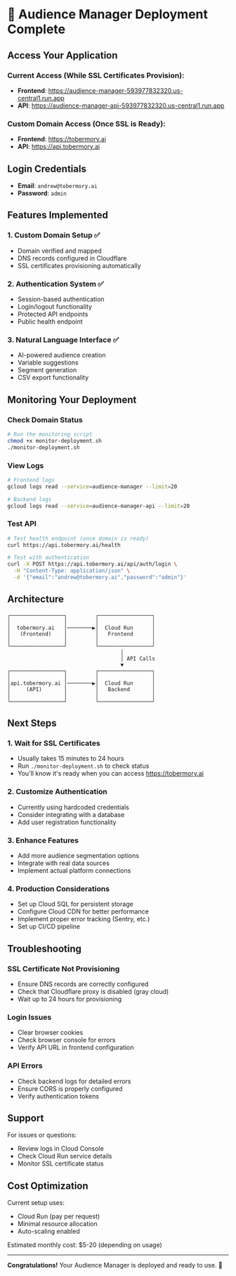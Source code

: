# 🎉 Audience Manager Deployment Complete

## Access Your Application

### Current Access (While SSL Certificates Provision):
- **Frontend**: https://audience-manager-593977832320.us-central1.run.app
- **API**: https://audience-manager-api-593977832320.us-central1.run.app

### Custom Domain Access (Once SSL is Ready):
- **Frontend**: https://tobermory.ai
- **API**: https://api.tobermory.ai

## Login Credentials
- **Email**: `andrew@tobermory.ai`
- **Password**: `admin`

## Features Implemented

### 1. Custom Domain Setup ✅
- Domain verified and mapped
- DNS records configured in Cloudflare
- SSL certificates provisioning automatically

### 2. Authentication System ✅
- Session-based authentication
- Login/logout functionality
- Protected API endpoints
- Public health endpoint

### 3. Natural Language Interface ✅
- AI-powered audience creation
- Variable suggestions
- Segment generation
- CSV export functionality

## Monitoring Your Deployment

### Check Domain Status
```bash
# Run the monitoring script
chmod +x monitor-deployment.sh
./monitor-deployment.sh
```

### View Logs
```bash
# Frontend logs
gcloud logs read --service=audience-manager --limit=20

# Backend logs
gcloud logs read --service=audience-manager-api --limit=20
```

### Test API
```bash
# Test health endpoint (once domain is ready)
curl https://api.tobermory.ai/health

# Test with authentication
curl -X POST https://api.tobermory.ai/api/auth/login \
  -H "Content-Type: application/json" \
  -d '{"email":"andrew@tobermory.ai","password":"admin"}'
```

## Architecture

```
┌─────────────────┐         ┌─────────────────┐
│                 │         │                 │
│  tobermory.ai   │────────▶│  Cloud Run      │
│   (Frontend)    │         │   Frontend      │
│                 │         │                 │
└─────────────────┘         └─────────────────┘
                                    │
                                    │ API Calls
                                    ▼
┌─────────────────┐         ┌─────────────────┐
│                 │         │                 │
│api.tobermory.ai │────────▶│  Cloud Run      │
│     (API)       │         │   Backend       │
│                 │         │                 │
└─────────────────┘         └─────────────────┘
```

## Next Steps

### 1. Wait for SSL Certificates
- Usually takes 15 minutes to 24 hours
- Run `./monitor-deployment.sh` to check status
- You'll know it's ready when you can access https://tobermory.ai

### 2. Customize Authentication
- Currently using hardcoded credentials
- Consider integrating with a database
- Add user registration functionality

### 3. Enhance Features
- Add more audience segmentation options
- Integrate with real data sources
- Implement actual platform connections

### 4. Production Considerations
- Set up Cloud SQL for persistent storage
- Configure Cloud CDN for better performance
- Implement proper error tracking (Sentry, etc.)
- Set up CI/CD pipeline

## Troubleshooting

### SSL Certificate Not Provisioning
- Ensure DNS records are correctly configured
- Check that Cloudflare proxy is disabled (gray cloud)
- Wait up to 24 hours for provisioning

### Login Issues
- Clear browser cookies
- Check browser console for errors
- Verify API URL in frontend configuration

### API Errors
- Check backend logs for detailed errors
- Ensure CORS is properly configured
- Verify authentication tokens

## Support

For issues or questions:
- Review logs in Cloud Console
- Check Cloud Run service details
- Monitor SSL certificate status

## Cost Optimization

Current setup uses:
- Cloud Run (pay per request)
- Minimal resource allocation
- Auto-scaling enabled

Estimated monthly cost: $5-20 (depending on usage)

---

**Congratulations!** Your Audience Manager is deployed and ready to use. 🚀